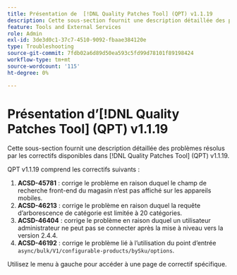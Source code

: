 ```yaml
---
title: Présentation de  [!DNL Quality Patches Tool] (QPT) v1.1.19
description: Cette sous-section fournit une description détaillée des problèmes résolus par les correctifs disponibles dans  [!DNL Quality Patches Tool] (QPT) v1.1.19.
feature: Tools and External Services
role: Admin
exl-id: 3de3d0c1-37c7-4510-9092-fbaae384120e
type: Troubleshooting
source-git-commit: 7fdb02a6d89d50ea593c5fd99d78101f89198424
workflow-type: tm+mt
source-wordcount: '115'
ht-degree: 0%

---
```


# Présentation d’[!DNL Quality Patches Tool] (QPT) v1.1.19

Cette sous-section fournit une description détaillée des problèmes résolus par les correctifs disponibles dans [!DNL Quality Patches Tool] (QPT) v1.1.19.

QPT v1.1.19 comprend les correctifs suivants :

1. **ACSD-45781** : corrige le problème en raison duquel le champ de recherche front-end du magasin n’est pas affiché sur les appareils mobiles.
1. **ACSD-46213** : corrige le problème en raison duquel la requête d’arborescence de catégorie est limitée à 20 catégories.
1. **ACSD-46404** : corrige le problème en raison duquel un utilisateur administrateur ne peut pas se connecter après la mise à niveau vers la version 2.4.4.
1. **ACSD-46192** : corrige le problème lié à l’utilisation du point d’entrée `async/bulk/V1/configurable-products/bySku/options`.

Utilisez le menu à gauche pour accéder à une page de correctif spécifique.
